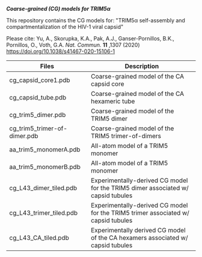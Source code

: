 
***Coarse-grained (CG) models for TRIM5α***

This repository contains the CG models for: "TRIM5α self-assembly and compartmentalization of the HIV-1 viral capsid"

Please cite: Yu, A., Skorupka, K.A., Pak, A.J., Ganser-Pornillos, B.K., Pornillos, O., Voth, G.A. *Nat. Commun.* **11** ,1307 (2020)
https://doi.org/10.1038/s41467-020-15106-1

|            Files             |                   Description                 |
|------------------------------|-----------------------------------------------|
| cg_capsid_core1.pdb          | Coarse-grained model of the CA capsid core    |
| cg_capsid_tube.pdb           | Coarse-grained model of the CA hexameric tube |
| cg_trim5_dimer.pdb           | Coarse-grained model of the TRIM5 dimer       |
| cg_trim5_trimer-of-dimer.pdb | Coarse-grained model of the TRIM5 trimer-of-dimers |
| aa_trim5_monomerA.pdb        | All-atom model of a TRIM5 monomer             |
| aa_trim5_monomerB.pdb        | All-atom model of a TRIM5 monomer             |
| cg_L43_dimer_tiled.pdb       | Experimentally-derived CG model for the TRIM5 dimer associated w/ capsid tubules |
| cg_L43_trimer_tiled.pdb      | Experimentally-derived CG model for the TRIM5 trimer associated w/ capsid tubules |
| cg_L43_CA_tiled.pdb          | Experimentally derived CG model of the CA hexamers associated w/ capsid tubules |
